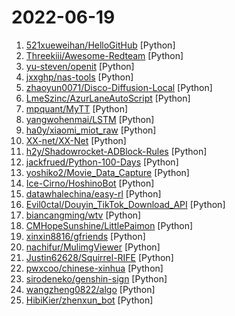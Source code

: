 # 2022-06-19

1. [521xueweihan/HelloGitHub](https://github.com/521xueweihan/HelloGitHub "分享 GitHub 上有趣、入门级的开源项目。Share interesting, entry-level open source projects on GitHub.") [Python]
2. [Threekiii/Awesome-Redteam](https://github.com/Threekiii/Awesome-Redteam "一个红队知识仓库") [Python]
3. [yu-steven/openit](https://github.com/yu-steven/openit "致力于打造无感翻墙环境") [Python]
4. [jxxghp/nas-tools](https://github.com/jxxghp/nas-tools "NAS媒体库资源归集、整理自动化工具") [Python]
5. [zhaoyun0071/Disco-Diffusion-Local](https://github.com/zhaoyun0071/Disco-Diffusion-Local "只要是Windows系统，5-6G以上显存的英伟达显卡，下载解压就能直接用，什么环境都不用配置") [Python]
6. [LmeSzinc/AzurLaneAutoScript](https://github.com/LmeSzinc/AzurLaneAutoScript "Azur Lane bot (CN/EN/JP/TW) 碧蓝航线脚本 | 无缝委托科研，全自动大世界") [Python]
7. [mpquant/MyTT](https://github.com/mpquant/MyTT "MyTT将通达信,同花顺,文华麦语言等指标公式,最简移植到Python中,核心库单个文件，仅百行代码,十几个核心函数，神奇的实现所有常见技术指标算法（不依赖talib库）的纯python实现和转换通达信MACD,RSI,BOLL,ATR,KDJ,CCI,PSY等公式,全部基于pandas函数计算方法封装，简洁且高性能，能非常方便的应用在股票指标公式,股市期货量化框架分析,自动程序化交易,数字货币量化等领域,它是您最精练的股市量化工具。Python library with most stock market indicators.") [Python]
8. [yangwohenmai/LSTM](https://github.com/yangwohenmai/LSTM "基于LSTM神经网络的时间序列预测") [Python]
9. [ha0y/xiaomi_miot_raw](https://github.com/ha0y/xiaomi_miot_raw "All-in-one & Easy-to-use. Integrate all your Xiaomi Smart Home - with a single integration and NO YAML files - into Home Assistant.") [Python]
10. [XX-net/XX-Net](https://github.com/XX-net/XX-Net "A proxy tool to bypass GFW.") [Python]
11. [h2y/Shadowrocket-ADBlock-Rules](https://github.com/h2y/Shadowrocket-ADBlock-Rules "提供多款 Shadowrocket 规则，带广告过滤功能。用于 iOS 未越狱设备选择性地自动翻墙。") [Python]
12. [jackfrued/Python-100-Days](https://github.com/jackfrued/Python-100-Days "Python - 100天从新手到大师") [Python]
13. [yoshiko2/Movie_Data_Capture](https://github.com/yoshiko2/Movie_Data_Capture "Local AV Organizer") [Python]
14. [Ice-Cirno/HoshinoBot](https://github.com/Ice-Cirno/HoshinoBot "A qqbot for Princess Connect Re:Dive (and other usage :)") [Python]
15. [datawhalechina/easy-rl](https://github.com/datawhalechina/easy-rl "强化学习中文教程（蘑菇书），在线阅读地址：https://datawhalechina.github.io/easy-rl/") [Python]
16. [Evil0ctal/Douyin_TikTok_Download_API](https://github.com/Evil0ctal/Douyin_TikTok_Download_API "不依赖任何第三方网站实现在线批量Douyin/TikTok解析下载无水印视频/图集，并将结果显示在网页上。同时支持API调用，可配合iOS快捷指令APP实现应用内下载。免费，开源，无广告，长期维护。") [Python]
17. [biancangming/wtv](https://github.com/biancangming/wtv "解决电脑、手机看电视直播的苦恼，收集各种直播源，电视直播网站") [Python]
18. [CMHopeSunshine/LittlePaimon](https://github.com/CMHopeSunshine/LittlePaimon "小派蒙！原神qq群机器人，基于NoneBot2和HoshinoBot的UID查询、抽卡导出分析、模拟抽卡、实时便签、札记等多功能小助手。") [Python]
19. [xinxin8816/gfriends](https://github.com/xinxin8816/gfriends "媒体服务器演员头像仓库") [Python]
20. [nachifur/MulimgViewer](https://github.com/nachifur/MulimgViewer "MulimgViewer is a multi-image viewer that can open multiple images in one interface, which is convenient for image comparison and image stitching.") [Python]
21. [Justin62628/Squirrel-RIFE](https://github.com/Justin62628/Squirrel-RIFE "效果更好的补帧软件，显存占用更小，是DAIN速度的10-25倍，包含抽帧处理，去除动漫卡顿感") [Python]
22. [pwxcoo/chinese-xinhua](https://github.com/pwxcoo/chinese-xinhua "📙 中华新华字典数据库。包括歇后语，成语，词语，汉字。") [Python]
23. [sirodeneko/genshin-sign](https://github.com/sirodeneko/genshin-sign "原神自动签到") [Python]
24. [wangzheng0822/algo](https://github.com/wangzheng0822/algo "数据结构和算法必知必会的50个代码实现") [Python]
25. [HibiKier/zhenxun_bot](https://github.com/HibiKier/zhenxun_bot "基于 Nonebot2 和 go-cqhttp 开发，以 postgresql 作为数据库，非常可爱的绪山真寻bot") [Python]
